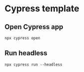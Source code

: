 # Cypress template


## Open Cypress app

```
npx cypress open
```

## Run headless

```
npx cypress run --headless
```